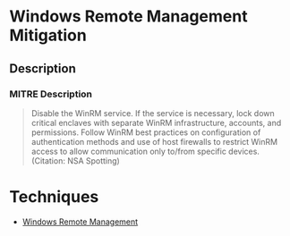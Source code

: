 
# Windows Remote Management Mitigation

## Description

### MITRE Description

> Disable the WinRM service. If the service is necessary, lock down critical enclaves with separate WinRM infrastructure, accounts, and permissions. Follow WinRM best practices on configuration of authentication methods and use of host firewalls to restrict WinRM access to allow communication only to/from specific devices. (Citation: NSA Spotting)


# Techniques


* [Windows Remote Management](../techniques/Windows-Remote-Management.md)

